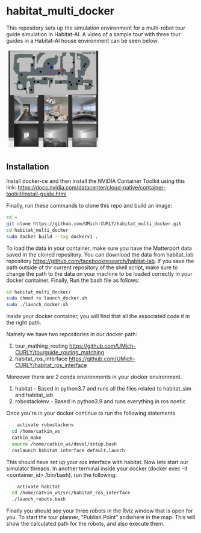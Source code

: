 # habitat_multi_docker

This repository sets up the simulation environment for a multi-robot tour guide simulation in Habitat-AI. A video of a sample tour with three tour guides in a Habitat-AI house environment can be seen below:

<img src="tourguide_simulation.gif" alt="tourguide_simulation" width="50%"/>


## Installation

Install docker-ce and then install the NVIDIA Container Toolkit using this link:
https://docs.nvidia.com/datacenter/cloud-native/container-toolkit/install-guide.html

Finally, run these commands to clone this repo and build an image:

```bash
cd ~
git clone https://github.com/UMich-CURLY/habitat_multi_docker.git
cd habitat_multi_docker
sudo docker build --tag dockerv1 .
```
To load the data in your container, make sure you have the Matterport data saved in the cloned repository. You can download the data from habitat_lab repository https://github.com/facebookresearch/habitat-lab. if you save the path outside of thr current repository of the shell script, make sure to change the path to the data on your machine to be loaded correctly in your docker container.
Finally, Run the bash file as follows:

```bash
cd habitat_multi_docker/
sudo chmod +x launch_docker.sh
sudo ./launch_docker.sh
```
  
  Inside your docker container, you will find that all the associated code it in the right path.
  
  Namely we have two repositories in our docker path:
  
  1. tour_mathing_routing https://github.com/UMich-CURLY/tourguide_routing_matching
  2. habitat_ros_interface https://github.com/UMich-CURLY/habitat_ros_interface

  Moreover there are 2 conda environments in your docker environment. 
  1. habitat - Based in python3.7 and runs all the files related to habitat_sim and habitat_lab
  2. robostackenv - Based in python3.9 and runs everything in ros noetic
 
  Once you're in your docker continue to run the following statements 
  
  ```bash
    . activate robostackenv
    cd /home/catkin_ws
    catkin_make
    source /home/catkin_ws/devel/setup.bash
    roslaunch habitat_interface default.launch
  ```
  
  This should have set up your ros interface with habitat. Now lets start our simulator threads.
  In another terminal inside your docker (docker exec -it <container_id> /bin/bash), run the following:
  
  ```bash
    . activate habitat
    cd /home/catkin_ws/src/habitat_ros_interface
    ./launch_robots.bash
  ```

Finally you should see your three robots in the Rviz window that is open for you. To start the tour planner, "Publish Point" andwhere in the map. This will show the calculated path for the robots, and also execute them. 
